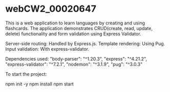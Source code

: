 # webCW2_00020647

This is a web application to learn languages by creating and using flashcards. The application demonstrates CRUD(create, read, update, delete) functionality and form validation using Express Validator.

Server-side routing: Handled by Express.js.
Template rendering: Using Pug.
Input validation: With express-validator.

Dependencies used:
"body-parser": "^1.20.3",
"express": "^4.21.2",
"express-validator": "^7.2.1",
"nodemon": "^3.1.9",
"pug": "^3.0.3"

To start the project:

npm init -y
npm install
npm start
